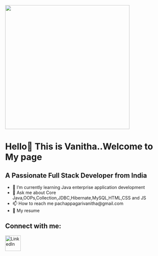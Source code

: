 <!DOCTYPE html>
<html lang="en">
<head>
  <meta charset="UTF-8">
  <meta name="viewport" content="width=device-width, initial-scale=1.0">
</head>
<body>
  <img src="https://user-images.githubusercontent.com/74038190/212750996-938b257b-266c-45a7-9af7-655341c0f58b.gif" width=400px>
  <h1>Hello👋 This is Vanitha..Welcome to My page</h1>
  <h2 align="centre">A Passionate Full Stack Developer from India</h2>
  <ul>
    <li>🌱 I’m currently learning Java enterprise application development</li>
    <li>💬 Ask me about Core Java,OOPs,Collection,JDBC,Hibernate,MySQL,HTML,CSS and JS</li>
    <li>📫 How to reach me pachappagarivanitha@gmail.com</li>
    <li>📄 My resume</li>
  </ul>
  <h2>Connect with me:</h2>
  <a href="https://www.linkedin.com/in/your-linkedin-profile" target="_blank"><img src="linkedin.png" alt="LinkedIn" width="50px"></a>
</body>
</html>
</body>
</html>
